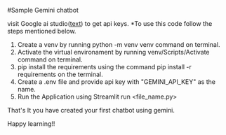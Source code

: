 #Sample Gemini chatbot

visit Google ai studio([text](https://aistudio.google.com/prompts/new_chat)) to get api keys.
*To use this code follow the steps mentioned below.
 1. Create a venv by running python -m venv venv command on terminal.
 2. Activate the virtual environament by running venv/Scripts/Activate command on terminal.
 3. pip install the requirements using the command pip install -r requirements on the terminal.
 4. Create a .env file and provide api key with "GEMINI_API_KEY" as the name.
 5. Run the Application using Streamlit run <file_name.py>

That's It you have created your first chatbot using gemini.

Happy learning!!
